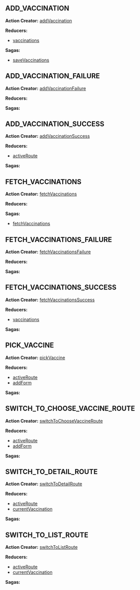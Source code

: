 
## ADD_VACCINATION

**Action Creator:** [addVaccination](/brigand/CarteJaune/blob/master/actions/addVaccination.js#L3)

**Reducers:**

 - [vaccinations](/brigand/CarteJaune/blob/master/reducers/vaccinations.js#L9)

**Sagas:**

 - [saveVaccinations](/brigand/CarteJaune/blob/master/reducers/saveVaccinations.js#L35)


## ADD_VACCINATION_FAILURE

**Action Creator:** [addVaccinationFailure](/brigand/CarteJaune/blob/master/actions/addVaccinationFailure.js#L3)

**Reducers:**


**Sagas:**



## ADD_VACCINATION_SUCCESS

**Action Creator:** [addVaccinationSuccess](/brigand/CarteJaune/blob/master/actions/addVaccinationSuccess.js#L3)

**Reducers:**

 - [activeRoute](/brigand/CarteJaune/blob/master/reducers/activeRoute.js#L14)

**Sagas:**



## FETCH_VACCINATIONS

**Action Creator:** [fetchVaccinations](/brigand/CarteJaune/blob/master/actions/fetchVaccinations.js#L3)

**Reducers:**


**Sagas:**

 - [fetchVaccinations](/brigand/CarteJaune/blob/master/reducers/fetchVaccinations.js#L38)


## FETCH_VACCINATIONS_FAILURE

**Action Creator:** [fetchVaccinationsFailure](/brigand/CarteJaune/blob/master/actions/fetchVaccinationsFailure.js#L3)

**Reducers:**


**Sagas:**



## FETCH_VACCINATIONS_SUCCESS

**Action Creator:** [fetchVaccinationsSuccess](/brigand/CarteJaune/blob/master/actions/fetchVaccinationsSuccess.js#L3)

**Reducers:**

 - [vaccinations](/brigand/CarteJaune/blob/master/reducers/vaccinations.js#L14)

**Sagas:**



## PICK_VACCINE

**Action Creator:** [pickVaccine](/brigand/CarteJaune/blob/master/actions/pickVaccine.js#L3)

**Reducers:**

 - [activeRoute](/brigand/CarteJaune/blob/master/reducers/activeRoute.js#L17)
 - [addForm](/brigand/CarteJaune/blob/master/reducers/addForm.js#L10)

**Sagas:**



## SWITCH_TO_CHOOSE_VACCINE_ROUTE

**Action Creator:** [switchToChooseVaccineRoute](/brigand/CarteJaune/blob/master/actions/switchToChooseVaccineRoute.js#L3)

**Reducers:**

 - [activeRoute](/brigand/CarteJaune/blob/master/reducers/activeRoute.js#L11)
 - [addForm](/brigand/CarteJaune/blob/master/reducers/addForm.js#L8)

**Sagas:**



## SWITCH_TO_DETAIL_ROUTE

**Action Creator:** [switchToDetailRoute](/brigand/CarteJaune/blob/master/actions/switchToDetailRoute.js#L3)

**Reducers:**

 - [activeRoute](/brigand/CarteJaune/blob/master/reducers/activeRoute.js#L20)
 - [currentVaccination](/brigand/CarteJaune/blob/master/reducers/currentVaccination.js#L7)

**Sagas:**



## SWITCH_TO_LIST_ROUTE

**Action Creator:** [switchToListRoute](/brigand/CarteJaune/blob/master/actions/switchToListRoute.js#L3)

**Reducers:**

 - [activeRoute](/brigand/CarteJaune/blob/master/reducers/activeRoute.js#L23)
 - [currentVaccination](/brigand/CarteJaune/blob/master/reducers/currentVaccination.js#L9)

**Sagas:**


